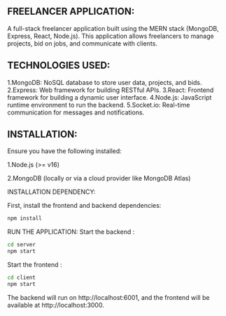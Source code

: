 ## FREELANCER APPLICATION:

A full-stack freelancer application built using the MERN stack (MongoDB, Express, React, Node.js). This application allows freelancers to manage projects, bid on jobs, and communicate with clients.

## TECHNOLOGIES USED: 
1.MongoDB: NoSQL database to store user data, projects, and bids.
2.Express: Web framework for building RESTful APIs.
3.React: Frontend framework for building a dynamic user interface.
4.Node.js: JavaScript runtime environment to run the backend.
5.Socket.io: Real-time communication for messages and notifications.

## INSTALLATION: 
Ensure you have the following installed:

1.Node.js (>= v16)

2.MongoDB (locally or via a cloud provider like MongoDB Atlas)

INSTALLATION DEPENDENCY:

First, install the frontend and backend dependencies:
```bash
npm install
```
RUN THE APPLICATION:
Start the backend :
```bash
cd server
npm start
```
Start the frontend :
```bash
cd client
npm start
```

The backend will run on http://localhost:6001, and the frontend will be available at http://localhost:3000.

